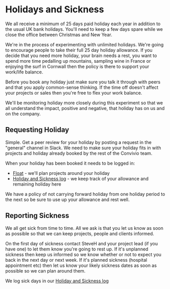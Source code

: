 # Holidays and Sickness

We all receive a minimum of 25 days paid holiday each year in addition to the usual UK bank holidays. You'll need to keep a few days spare while we close the office between Christmas and New Year.

We're in the process of experimenting with unlimited holidays. We're going to encourage people to take their full 25 day holiday allowance. If you decide that you need more holiday, your brain needs a rest, you want to spend more time pedalling up mountains, sampling wine in France or enjoying the surf in Cornwall then the policy is there to support your work/life balance. 

Before you book any holiday just make sure you talk it through with peers and that you apply common-sense thinking. If the time off doesn't affect your projects or sales then you're free to flex your work balance. 

We'll be monitoring holiday more closely during this experiment so that we all understand the impact, positive and negative, that holiday has on us and on the company.

## Requesting Holiday

Simple. Get a peer review for your holiday by posting a request in the "general" channel in Slack. We need to make sure your holiday fits in with projects and holiday already booked by the rest of the Convivio team.

When your holiday has been booked it needs to be logged in:

* [Float](https://convivio.float.com/) - we'll plan projects around your holiday
* [Holiday and Sickness log](https://docs.google.com/spreadsheets/d/1oxl-NhfdMHMG55sDu9YzKh0npYBQucZEshxbko97Ko0/edit#gid=0) - we keep track of your allowance and remaining holiday here

We have a policy of not carrying forward holiday from one holiday period to the next so be sure to use up your allowance and rest well.

## Reporting Sickness

We all get sick from time to time. All we ask is that you let us know as soon as possible so that we can keep projects, people and clients informed. 

On the first day of sickness contact SteveH and your project lead (if you have one) to let them know you're going to rest up. If it's unplanned sickness then keep us informed so we know whether or not to expect you back in the next day or next week. If it's planned sickness (hospital appointment etc) then let us know your likely sickness dates as soon as possible so we can plan around them.

We log sick days in our [Holiday and Sickness log](https://docs.google.com/spreadsheets/d/1oxl-NhfdMHMG55sDu9YzKh0npYBQucZEshxbko97Ko0/edit#gid=0)